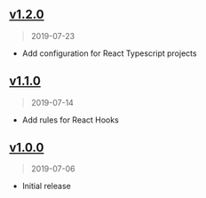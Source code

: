 ## [v1.2.0]
> 2019-07-23

* Add configuration for React Typescript projects

[v1.2.0]: https://github.com/okize/eslint-config-okize/compare/v1.1.0...v1.2.0

## [v1.1.0]
> 2019-07-14

* Add rules for React Hooks

[v1.1.0]: https://github.com/okize/eslint-config-okize/compare/v1.0.0...v1.1.0

## [v1.0.0]
> 2019-07-06

* Initial release

[v1.0.0]: https://github.com/okize/eslint-config-okize/compare/967764bb...v1.0.0
